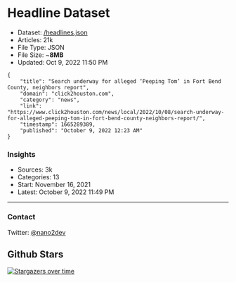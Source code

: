 # Headline Dataset

- Dataset: [/headlines.json](https://raw.githubusercontent.com/fwd/news/master/headlines.json) 
- Articles: 21k
- File Type: JSON
- File Size: ~**8MB**
- Updated: Oct 9, 2022 11:50 PM

```
{
    "title": "Search underway for alleged ‘Peeping Tom’ in Fort Bend County, neighbors report",
    "domain": "click2houston.com",
    "category": "news",
    "link": "https://www.click2houston.com/news/local/2022/10/08/search-underway-for-alleged-peeping-tom-in-fort-bend-county-neighbors-report/",
    "timestamp": 1665289389,
    "published": "October 9, 2022 12:23 AM"
}
```

### Insights

- Sources: 3k
- Categories: 13
- Start: November 16, 2021
- Latest: October 9, 2022 11:49 PM

---

### Contact 

Twitter: [@nano2dev](https://twitter.com/nano2dev)

## Github Stars

[![Stargazers over time](https://starchart.cc/fwd/news.svg)](https://starchart.cc/fwd/news)
